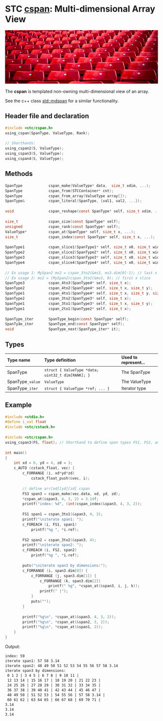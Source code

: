 # STC [cspan](../include/stc/cspan.h): Multi-dimensional Array View
![Array](pics/array.jpg)

The **cspan** is templated non-owning multi-dimensional view of an array. 

See the c++ class [std::mdspan](https://en.cppreference.com/w/cpp/container/mdspan) for a similar functionality.

## Header file and declaration

```c
#include <stc/cspan.h>
using_cspan(SpanType, ValueType, Rank);                                    // define SpanType with ValueType elements.
                                                                           // Rank is number of dimensions (max 4 atm.)
// Shorthands:
using_cspan2(S, ValueType);                                                // define span types S1, S2 with Ranks 1, 2.
using_cspan3(S, ValueType);                                                // define span types S1, S2, S3 with Ranks 1, 2, 3.
using_cspan4(S, ValueType);                                                // define span types S1.., S4 with Ranks 1, 2, 3, 4.
```
## Methods

```c
SpanType            cspan_make(ValueType* data,  size_t xdim, ...);         // make N-dimensional cspan
SpanType            cspan_from(STCContainer* cnt);                          // create a 1D cspan from a compatible STC container
SpanType            cspan_from_array(ValueType array[]);                    // create a 1D cspan from a C array.
SpanType&           cspan_literal(SpanType, {val1, val2, ...});             // create a 1D cspan compound literal

void                cspan_reshape(const SpanType* self, size_t xdim, ...);     // change the extent of each dimension

size_t              cspan_size(const SpanType* self);                       // return number of elements
unsigned            cspan_rank(const SpanType* self);                       // return number of dimensions
ValueType*          cspan_at(SpanType* self, size_t x, ...);                // access element
size_t              cspan_index(const SpanType* self, size_t x, ...);       // index of element

SpanType1           cspan_slice1(SpanType1* self, size_t x0, size_t width); // get a slice of a 1D cspan
SpanType2           cspan_slice2(SpanType2* self, size_t x0, size_t width); // get a slice of a 2D cspan
SpanType3           cspan_slice3(SpanType3* self, size_t x0, size_t width); // get a slice of a 3D cspan
SpanType4           cspan_slice4(SpanType4* self, size_t x0, size_t width); // get a slice of a 4D cspan

// Ex usage 1: MySpan2 ms2 = cspan_3to2(&ms3, ms3.dim[0]-1); // last x slice
// Ex usage 2: ms2 = (MySpan2)cspan_3to2(&ms3, 0); // first x slice
SpanType3           cspan_4to3(SpanType4* self, size_t x);                  // return a 3D subspan
SpanType2           cspan_4to2(SpanType4* self, size_t x, size_t y);        // return a 2D subspan
SpanType1           cspan_4to1(SpanType4* self, size_t x, size_t y, size_t z); // return a 1D subspan
SpanType2           cspan_3to2(SpanType3* self, size_t x);                  // return a 2D subspan
SpanType1           cspan_3to1(SpanType3* self, size_t x, size_t y);        // return a 1D subspan
SpanType1           cspan_2to1(SpanType2* self, size_t x);                  // return a 1D subspan

SpanType_iter       SpanType_begin(const SpanType* self);
SpanTyåe_iter       SpanType_end(const SpanType* self);
void                SpanType_next(SpanType_iter* it);
```
## Types

| Type name        | Type definition                                      | Used to represent... |
|:-----------------|:-----------------------------------------------------|:---------------------|
| SpanType         | `struct { ValueType *data; uint32_t dim[RANK]; }`    | The SpanType         |
| SpanType`_value` | `ValueType`                                          | The ValueType        |
| SpanType`_iter`  | `struct { ValueType *ref; ... }`                     | Iterator type        |

## Example
```c
#include <stdio.h>
#define i_val float
#include <stc/cstack.h>

#include <stc/cspan.h>
using_cspan3(FS, float); // Shorthand to define span types FS1, FS2, and FS3.

int main()
{
    int xd = 6, yd = 4, zd = 3;
    c_AUTO (cstack_float, vec) {
        c_FORRANGE (i, xd*yd*zd)
            cstack_float_push(&vec, i);

        // define arr[xd][yd][zd] cspan
        FS3 span3 = cspan_make(vec.data, xd, yd, zd);
        *cspan_at(&span3, 4, 3, 2) = 3.14f;
        printf("index: %d", (int)cspan_index(&span3, 4, 3, 2));

        FS1 span1 = cspan_3to1(&span3, 4, 3);
        printf("\niterate span1: ");
        c_FOREACH (i, FS1, span1)
            printf("%g ", *i.ref);

        FS2 span2 = cspan_3to2(&span3, 4);
        printf("\niterate span2: ");
        c_FOREACH (i, FS2, span2)
            printf("%g ", *i.ref);

        puts("\niterate span3 by dimensions:");
        c_FORRANGE (i, span3.dim[0]) {
            c_FORRANGE (j, span3.dim[1]) {
                c_FORRANGE (k, span3.dim[2])
                    printf(" %g", *cspan_at(&span3, i, j, k));
                printf(" |");
            }
            puts("");
        }

        printf("%g\n", *cspan_at(&span3, 4, 3, 2));
        printf("%g\n", *cspan_at(&span2, 3, 2));
        printf("%g\n", *cspan_at(&span1, 2));
    }
}
```
Output:
```
index: 59
iterate span1: 57 58 3.14
iterate span2: 48 49 50 51 52 53 54 55 56 57 58 3.14
iterate span3 by dimensions:
 0 1 2 | 3 4 5 | 6 7 8 | 9 10 11 |
 12 13 14 | 15 16 17 | 18 19 20 | 21 22 23 |
 24 25 26 | 27 28 29 | 30 31 32 | 33 34 35 |
 36 37 38 | 39 40 41 | 42 43 44 | 45 46 47 |
 48 49 50 | 51 52 53 | 54 55 56 | 57 58 3.14 |
 60 61 62 | 63 64 65 | 66 67 68 | 69 70 71 |
3.14
3.14
3.14
```
